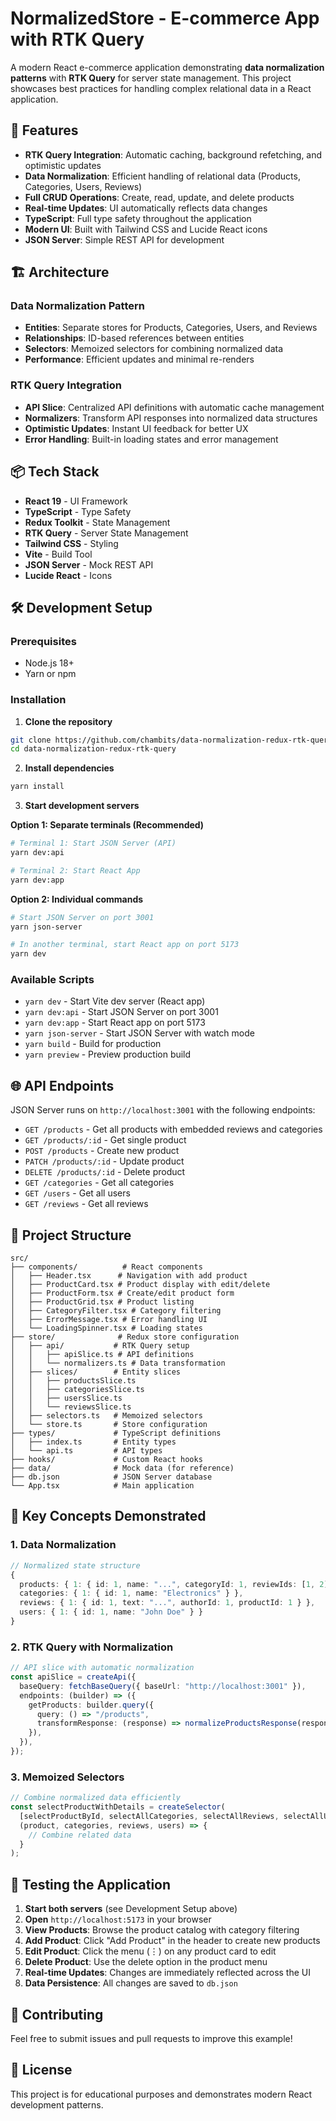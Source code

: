 # NormalizedStore - E-commerce App with RTK Query

A modern React e-commerce application demonstrating **data normalization patterns** with **RTK Query** for server state management. This project showcases best practices for handling complex relational data in a React application.

## 🚀 Features

- **RTK Query Integration**: Automatic caching, background refetching, and optimistic updates
- **Data Normalization**: Efficient handling of relational data (Products, Categories, Users, Reviews)
- **Full CRUD Operations**: Create, read, update, and delete products
- **Real-time Updates**: UI automatically reflects data changes
- **TypeScript**: Full type safety throughout the application
- **Modern UI**: Built with Tailwind CSS and Lucide React icons
- **JSON Server**: Simple REST API for development

## 🏗️ Architecture

### Data Normalization Pattern

- **Entities**: Separate stores for Products, Categories, Users, and Reviews
- **Relationships**: ID-based references between entities
- **Selectors**: Memoized selectors for combining normalized data
- **Performance**: Efficient updates and minimal re-renders

### RTK Query Integration

- **API Slice**: Centralized API definitions with automatic cache management
- **Normalizers**: Transform API responses into normalized data structures
- **Optimistic Updates**: Instant UI feedback for better UX
- **Error Handling**: Built-in loading states and error management

## 📦 Tech Stack

- **React 19** - UI Framework
- **TypeScript** - Type Safety
- **Redux Toolkit** - State Management
- **RTK Query** - Server State Management
- **Tailwind CSS** - Styling
- **Vite** - Build Tool
- **JSON Server** - Mock REST API
- **Lucide React** - Icons

## 🛠️ Development Setup

### Prerequisites

- Node.js 18+
- Yarn or npm

### Installation

1. **Clone the repository**

```bash
git clone https://github.com/chambits/data-normalization-redux-rtk-query.git
cd data-normalization-redux-rtk-query
```

2. **Install dependencies**

```bash
yarn install
```

3. **Start development servers**

**Option 1: Separate terminals (Recommended)**

```bash
# Terminal 1: Start JSON Server (API)
yarn dev:api

# Terminal 2: Start React App
yarn dev:app
```

**Option 2: Individual commands**

```bash
# Start JSON Server on port 3001
yarn json-server

# In another terminal, start React app on port 5173
yarn dev
```

### Available Scripts

- `yarn dev` - Start Vite dev server (React app)
- `yarn dev:api` - Start JSON Server on port 3001
- `yarn dev:app` - Start React app on port 5173
- `yarn json-server` - Start JSON Server with watch mode
- `yarn build` - Build for production
- `yarn preview` - Preview production build

## 🌐 API Endpoints

JSON Server runs on `http://localhost:3001` with the following endpoints:

- `GET /products` - Get all products with embedded reviews and categories
- `GET /products/:id` - Get single product
- `POST /products` - Create new product
- `PATCH /products/:id` - Update product
- `DELETE /products/:id` - Delete product
- `GET /categories` - Get all categories
- `GET /users` - Get all users
- `GET /reviews` - Get all reviews

## 📁 Project Structure

```
src/
├── components/          # React components
│   ├── Header.tsx      # Navigation with add product
│   ├── ProductCard.tsx # Product display with edit/delete
│   ├── ProductForm.tsx # Create/edit product form
│   ├── ProductGrid.tsx # Product listing
│   ├── CategoryFilter.tsx # Category filtering
│   ├── ErrorMessage.tsx # Error handling UI
│   └── LoadingSpinner.tsx # Loading states
├── store/              # Redux store configuration
│   ├── api/           # RTK Query setup
│   │   ├── apiSlice.ts # API definitions
│   │   └── normalizers.ts # Data transformation
│   ├── slices/        # Entity slices
│   │   ├── productsSlice.ts
│   │   ├── categoriesSlice.ts
│   │   ├── usersSlice.ts
│   │   └── reviewsSlice.ts
│   ├── selectors.ts   # Memoized selectors
│   └── store.ts       # Store configuration
├── types/             # TypeScript definitions
│   ├── index.ts       # Entity types
│   └── api.ts         # API types
├── hooks/             # Custom React hooks
├── data/              # Mock data (for reference)
├── db.json            # JSON Server database
└── App.tsx            # Main application
```

## 🎯 Key Concepts Demonstrated

### 1. Data Normalization

```typescript
// Normalized state structure
{
  products: { 1: { id: 1, name: "...", categoryId: 1, reviewIds: [1, 2] } },
  categories: { 1: { id: 1, name: "Electronics" } },
  reviews: { 1: { id: 1, text: "...", authorId: 1, productId: 1 } },
  users: { 1: { id: 1, name: "John Doe" } }
}
```

### 2. RTK Query with Normalization

```typescript
// API slice with automatic normalization
const apiSlice = createApi({
  baseQuery: fetchBaseQuery({ baseUrl: "http://localhost:3001" }),
  endpoints: (builder) => ({
    getProducts: builder.query({
      query: () => "/products",
      transformResponse: (response) => normalizeProductsResponse(response),
    }),
  }),
});
```

### 3. Memoized Selectors

```typescript
// Combine normalized data efficiently
const selectProductWithDetails = createSelector(
  [selectProductById, selectAllCategories, selectAllReviews, selectAllUsers],
  (product, categories, reviews, users) => {
    // Combine related data
  }
);
```

## 🧪 Testing the Application

1. **Start both servers** (see Development Setup above)
2. **Open** `http://localhost:5173` in your browser
3. **View Products**: Browse the product catalog with category filtering
4. **Add Product**: Click "Add Product" in the header to create new products
5. **Edit Product**: Click the menu (⋮) on any product card to edit
6. **Delete Product**: Use the delete option in the product menu
7. **Real-time Updates**: Changes are immediately reflected across the UI
8. **Data Persistence**: All changes are saved to `db.json`

## 🤝 Contributing

Feel free to submit issues and pull requests to improve this example!

## 📄 License

This project is for educational purposes and demonstrates modern React development patterns.
